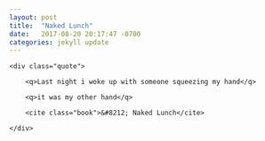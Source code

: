 ```yaml
---
layout: post
title:  "Naked Lunch"
date:   2017-08-20 20:17:47 -0700
categories: jekyll update
---
```


<div id="naked-lunch" class="quote-wrapper">

	<div class="quote">

		<q>Last night i woke up with someone squeezing my hand</q>

		<q>it was my other hand</q>

		<cite class="book">&#8212; Naked Lunch</cite>

	</div>

</div>